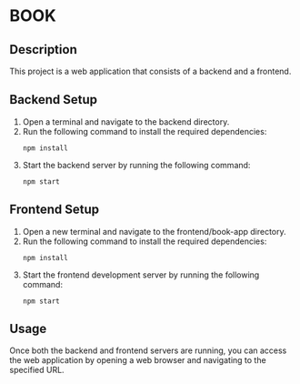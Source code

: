 # BOOK

## Description
This project is a web application that consists of a backend and a frontend.

## Backend Setup
1. Open a terminal and navigate to the backend directory.
2. Run the following command to install the required dependencies:
    ```
    npm install
    ```
3. Start the backend server by running the following command:
    ```
    npm start
    ```

## Frontend Setup
1. Open a new terminal and navigate to the frontend/book-app directory.
2. Run the following command to install the required dependencies:
    ```
    npm install
    ```
3. Start the frontend development server by running the following command:
    ```
    npm start
    ```

## Usage
Once both the backend and frontend servers are running, you can access the web application by opening a web browser and navigating to the specified URL.

